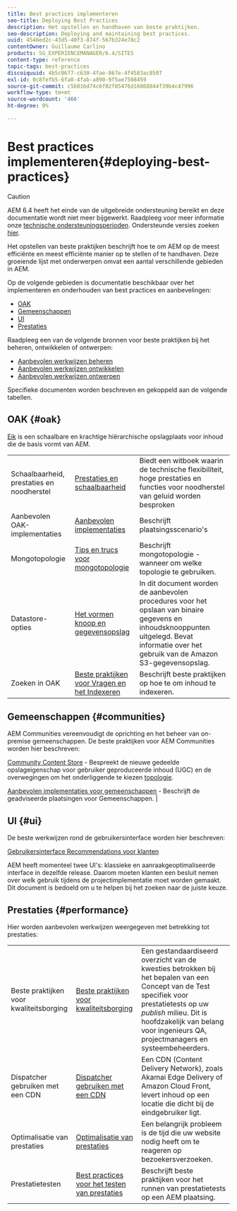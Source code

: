 ```yaml
---
title: Best practices implementeren
seo-title: Deploying Best Practices
description: Het opstellen en handhaven van beste praktijken.
seo-description: Deploying and maintaining best practices.
uuid: 4546ed2c-43d5-40f3-874f-567b324e78c2
contentOwner: Guillaume Carlino
products: SG_EXPERIENCEMANAGER/6.4/SITES
content-type: reference
topic-tags: best-practices
discoiquuid: 4b5c0677-c630-4fae-867e-4f4583ac8507
exl-id: 0c8fefb5-6fa0-4fab-a890-9f5ae7508459
source-git-commit: c5b816d74c6f02f85476d16868844f39b4c47996
workflow-type: tm+mt
source-wordcount: '466'
ht-degree: 0%

---
```


# Best practices implementeren{#deploying-best-practices}

>[!CAUTION]
>
>AEM 6.4 heeft het einde van de uitgebreide ondersteuning bereikt en deze documentatie wordt niet meer bijgewerkt. Raadpleeg voor meer informatie onze [technische ondersteuningsperioden](https://helpx.adobe.com/support/programs/eol-matrix.html). Ondersteunde versies zoeken [hier](https://experienceleague.adobe.com/docs/).

Het opstellen van beste praktijken beschrijft hoe te om AEM op de meest efficiënte en meest efficiënte manier op te stellen of te handhaven. Deze groeiende lijst met onderwerpen omvat een aantal verschillende gebieden in AEM.

Op de volgende gebieden is documentatie beschikbaar over het implementeren en onderhouden van best practices en aanbevelingen:

* [OAK](#oak)
* [Gemeenschappen](#communities)
* [UI](#ui)
* [Prestaties](#performance)

Raadpleeg een van de volgende bronnen voor beste praktijken bij het beheren, ontwikkelen of ontwerpen:

* [Aanbevolen werkwijzen beheren](/help/sites-administering/administer-best-practices.md)
* [Aanbevolen werkwijzen ontwikkelen](/help/sites-developing/best-practices.md)
* [Aanbevolen werkwijzen ontwerpen](/help/sites-authoring/best-practices.md)

Specifieke documenten worden beschreven en gekoppeld aan de volgende tabellen.

## OAK {#oak}

[Eik](/help/sites-deploying/platform.md) is een schaalbare en krachtige hiërarchische opslagplaats voor inhoud die de basis vormt van AEM.

<table> 
 <tbody>
  <tr>
   <td><p>Schaalbaarheid, prestaties en noodherstel</p> </td> 
   <td><a href="/help/sites-deploying/performance.md">Prestaties en schaalbaarheid</a></td> 
   <td>Biedt een witboek waarin de technische flexibiliteit, hoge prestaties en functies voor noodherstel van geluid worden besproken</td> 
  </tr>
  <tr>
   <td>Aanbevolen OAK-implementaties</td> 
   <td><a href="/help/sites-deploying/recommended-deploys.md">Aanbevolen implementaties</a></td> 
   <td>Beschrijft plaatsingsscenario's</td> 
  </tr>
  <tr>
   <td>Mongotopologie</td> 
   <td><a href="/help/sites-deploying/recommended-deploys.md">Tips en trucs voor mongotopologie</a></td> 
   <td>Beschrijft mongotopologie - wanneer om welke topologie te gebruiken.</td> 
  </tr>
  <tr>
   <td>Datastore-opties</td> 
   <td><a href="/help/sites-deploying/data-store-config.md">Het vormen knoop en gegevensopslag</a></td> 
   <td>In dit document worden de aanbevolen procedures voor het opslaan van binaire gegevens en inhoudsknooppunten uitgelegd. Bevat informatie over het gebruik van de Amazon S3-gegevensopslag.</td> 
  </tr>
  <tr>
   <td>Zoeken in OAK</td> 
   <td><a href="/help/sites-deploying/best-practices-for-queries-and-indexing.md">Beste praktijken voor Vragen en het Indexeren</a><br /> </td> 
   <td>Beschrijft beste praktijken op hoe te om inhoud te indexeren.</td> 
  </tr>
 </tbody>
</table>

## Gemeenschappen {#communities}

AEM Communities vereenvoudigt de oprichting en het beheer van on-premise gemeenschappen. De beste praktijken voor AEM Communities worden hier beschreven:

[Community Content Store](/help/communities/working-with-srp.md) - Bespreekt de nieuwe gedeelde opslageigenschap voor gebruiker geproduceerde inhoud (UGC) en de overwegingen om het onderliggende te kiezen [topologie](/help/communities/topologies.md).

[Aanbevolen implementaties voor gemeenschappen](/help/sites-deploying/recommended-deploys.md#considerations-for-aem-communities) - Beschrijft de geadviseerde plaatsingen voor Gemeenschappen. |

## UI {#ui}

De beste werkwijzen rond de gebruikersinterface worden hier beschreven:

[Gebruikersinterface Recommendations voor klanten](/help/sites-deploying/ui-recommendations.md)

AEM heeft momenteel twee UI&#39;s: klassieke en aanraakgeoptimaliseerde interface in dezelfde release. Daarom moeten klanten een besluit nemen over welk gebruik tijdens de projectimplementatie moet worden gemaakt. Dit document is bedoeld om u te helpen bij het zoeken naar de juiste keuze.

## Prestaties {#performance}

Hier worden aanbevolen werkwijzen weergegeven met betrekking tot prestaties:

<table> 
 <tbody>
  <tr>
   <td>Beste praktijken voor kwaliteitsborging</td> 
   <td><a href="/help/sites-deploying/configuring-performance.md#best-practices-for-quality-assurance">Beste praktijken voor kwaliteitsborging</a></td> 
   <td>Een gestandaardiseerd overzicht van de kwesties betrokken bij het bepalen van een Concept van de Test specifiek voor prestatietests op uw <em>publish</em> milieu. Dit is hoofdzakelijk van belang voor ingenieurs QA, projectmanagers en systeembeheerders.</td> 
  </tr>
  <tr>
   <td>Dispatcher gebruiken met een CDN</td> 
   <td><a href="https://helpx.adobe.com/experience-manager/dispatcher/using/dispatcher.html#using-dispatcher-with-a-cdn">Dispatcher gebruiken met een CDN</a></td> 
   <td>Een CDN (Content Delivery Network), zoals Akamai Edge Delivery of Amazon Cloud Front, levert inhoud op een locatie die dicht bij de eindgebruiker ligt.</td> 
  </tr>
  <tr>
   <td>Optimalisatie van prestaties</td> 
   <td><a href="/help/sites-deploying/configuring-performance.md">Optimalisatie van prestaties</a></td> 
   <td>Een belangrijk probleem is de tijd die uw website nodig heeft om te reageren op bezoekersverzoeken.</td> 
  </tr>
  <tr>
   <td>Prestatietesten</td> 
   <td><a href="/help/sites-deploying/best-practices-for-performance-testing.md">Best practices voor het testen van prestaties</a></td> 
   <td>Beschrijft beste praktijken voor het runnen van prestatietests op een AEM plaatsing.<br /> </td> 
  </tr>
 </tbody>
</table>
